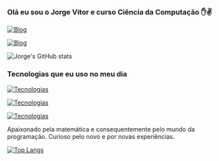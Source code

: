 
### Olá eu sou o Jorge Vitor e curso Ciência da Computação ✋✌️

[![Blog](https://img.shields.io/badge/LinkedIn-0077B5?style=for-the-badge&logo=linkedin&logoColor=white)](https://www.linkedin.com/in/jorge-vitor-679a31223/)

[![Blog](https://img.shields.io/badge/Gmail-D14836?style=for-the-badge&logo=gmail&logoColor=white)](https://www.instagram.com/jorge.vitorrr/)

![Jorge's GitHub stats](https://github-readme-stats.vercel.app/api?username=JorgeVitor30&show_icons=true&theme=dracula)


### Tecnologias que eu uso no meu dia

[![Tecnologias](https://img.shields.io/badge/Python-14354C?style=for-the-badge&logo=python&logoColor=white)]()

[![Tecnologias](https://img.shields.io/badge/Microsoft_Excel-217346?style=for-the-badge&logo=microsoft-excel&logoColor=white)]()

[![Tecnologias](https://img.shields.io/badge/Microsoft_Word-2B579A?style=for-the-badge&logo=microsoft-word&logoColor=white)]()

Apaixonado pela matemática e consequentemente pelo mundo da programação. Curioso pelo novo e por novas experiências.




[![Top Langs](https://github-readme-stats.vercel.app/api/top-langs/?username=JorgeVitor30)](https://github.com/anuraghazra/github-readme-stats)

